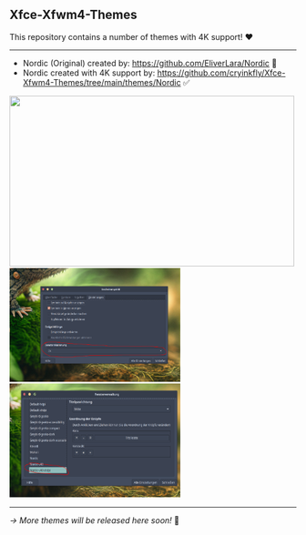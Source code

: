 ## Xfce-Xfwm4-Themes
This repository contains a number of themes with 4K support! ❤️

---

- Nordic (Original) created by: https://github.com/EliverLara/Nordic 📝
- Nordic created with 4K support by: https://github.com/cryinkfly/Xfce-Xfwm4-Themes/tree/main/themes/Nordic ✅

<div id="nordic-screenshots" align="left">
<img src="https://github.com/cryinkfly/Xfce-Xfwm4-Themes/blob/main/themes/Nordic/2023-08-25-%230.png" width="500px" height="300px">
<img src="https://github.com/cryinkfly/Xfce-Xfwm4-Themes/blob/main/themes/Nordic/2023-08-25-%231.png" width="300px" height="200px">
<img src="https://github.com/cryinkfly/Xfce-Xfwm4-Themes/blob/main/themes/Nordic/2023-08-25-%232.png" width="300px" height="200px">
</div>

---

*-> More themes will be released here soon!* 📢
